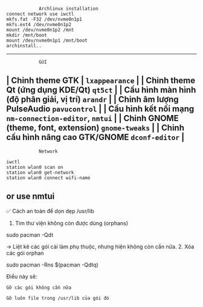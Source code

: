                 Archlinux installation
    connect network use iwctl
    mkfs.fat -F32 /dev/nvme0n1p1
    mkfs.ext4 /dev/nvme0n1p2
    mount /dev/nvme0n1p2 /mnt
    mkdir /mnt/boot
    mount /dev/nvme0n1p1 /mnt/boot
    archinstall..
------------------------------------------------------------------------------------------------------------------------------------------
                GUI 
| Chỉnh theme GTK                    | `lxappearance`                      |
| Chỉnh theme Qt (ứng dụng KDE/Qt)         `qt5ct`                             |
| Cấu hình màn hình (độ phân giải, vị trí) `arandr`                            |
| Chỉnh âm lượng PulseAudio                 `pavucontrol`                       |
| Cấu hình kết nối mạng                    `nm-connection-editor`, `nmtui`              |
| Chỉnh GNOME (theme, font, extension)      `gnome-tweaks`                      |
| Chỉnh cấu hình nâng cao GTK/GNOME        `dconf-editor`                      |
------------------------------------------------------------------------------------------------------------------------------------------
                Network

    iwctl
    station wlan0 scan on
    station wlan0 get-network
    station wlan0 connect wifi-name

or use nmtui
------------------------------------------------------------------------------------------------------------------------------------------
✅ Cách an toàn để dọn dẹp /usr/lib
 1. Tìm thư viện không còn được dùng (orphans)
  
  sudo pacman -Qdt

→ Liệt kê các gói cài làm phụ thuộc, nhưng hiện không còn cần nữa.
 2. Xóa các gói orphan
  
  sudo pacman -Rns $(pacman -Qdtq)

Điều này sẽ:

    Gỡ các gói không cần nữa

    Gỡ luôn file trong /usr/lib của gói đó
